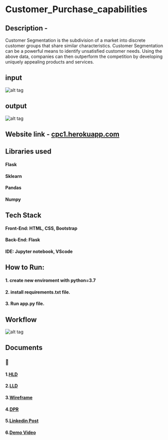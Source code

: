 # Customer_Purchase_capabilities

## Description - 
   Customer Segmentation is the subdivision of a market into discrete customer groups that share similar characteristics. Customer Segmentation can be a powerful means to identify unsatisfied customer needs. Using the above data, companies can then outperform the competition by developing uniquely appealing products and services.

## input
![alt tag](https://github.com/Vinayak-HUB1/PURCHASING_CAPABILITIES_/blob/main/Screenshots/input.jpg)

## output
![alt tag](https://github.com/Vinayak-HUB1/PURCHASING_CAPABILITIES_/blob/main/Screenshots/output.jpg)

## Website link - [cpc1.herokuapp.com](cpc1.herokuapp.com)

## Libraries used
#### Flask
#### Sklearn
#### Pandas
#### Numpy

## Tech Stack
#### Front-End: HTML, CSS, Bootstrap
#### Back-End: Flask
#### IDE: Jupyter notebook, VScode

## How to Run:
#### 1. create new enviroment with python=3.7
#### 2. install requirements.txt file.
#### 3. Run app.py file.

## Workflow
![alt tag](https://github.com/Vinayak-HUB1/PURCHASING_CAPABILITIES_/blob/main/Screenshots/Architecture.jpg)

## Documents
### 📙 
#### 1.[HLD](https://github.com/Vinayak-HUB1/PURCHASING_CAPABILITIES_/blob/main/Documents/High%20Level%20Design.pdf)
#### 2.[LLD](https://github.com/Vinayak-HUB1/PURCHASING_CAPABILITIES_/blob/main/Documents/Low_Level_Design_.pdf)
#### 3.[Wireframe](https://github.com/Vinayak-HUB1/PURCHASING_CAPABILITIES_/blob/main/Documents/wireframe.pdf)
#### 4.[DPR](https://github.com/Vinayak-HUB1/PURCHASING_CAPABILITIES_/blob/main/Documents/DPR.pptx)
#### 5.[Linkedin Post](https://www.linkedin.com/posts/vinayak-dumbre-73050a1bb_github-vinayak-hub1purchasingcapabilities-activity-6848139193890287616-odW0)
#### 6.[Demo Video](https://drive.google.com/file/d/1H2iQe0Zz557empZVUMEYFaqDj6ID8Djr/view?usp=sharing)
